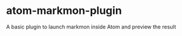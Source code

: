 atom-markmon-plugin
===================

A basic plugin to launch markmon inside Atom and preview the result
